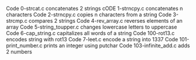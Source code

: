 Code 0-strcat.c concatenates 2 strings
cODE 1-strncpy.c concatenates n characters
Code 2-strncpy.c copies n characters from a string
Code 3-strcmp.c compares 2 strings
Code 4-rev_array.c reverses elements of an array
Code 5-string_toupper.c changes lowercase letters to uppercase
Code 6-cap_string.c capitalizes all words of a string
Code 100-rot13.c encodes string with rot13
Code 7-leet.c encode a string into 1337
Code 101-print_number.c prints an integer using putchar
Code 103-infinite_add.c adds 2 numbers
